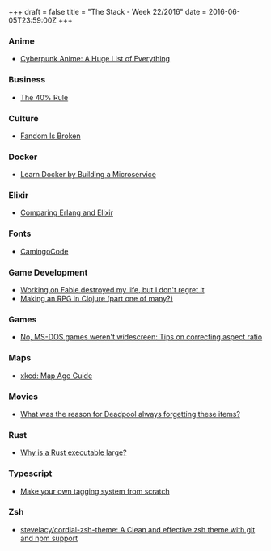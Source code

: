 +++
draft = false
title = "The Stack - Week 22/2016"
date = 2016-06-05T23:59:00Z
+++



### Anime

 - [Cyberpunk Anime: A Huge List of Everything][Cyberpunkanimeahugelistofeverything]

[Cyberpunkanimeahugelistofeverything]: https://exolymph.news/2016/06/04/cyberpunk-anime-comprehensive-list/



### Business

 - [The 40% Rule][The40ruleavc]

[The40ruleavc]: http://avc.com/2015/02/the-40-rule/



### Culture

 - [Fandom Is Broken][Fandomisbrokenbirthmoviesdeath]

[Fandomisbrokenbirthmoviesdeath]: http://birthmoviesdeath.com/2016/05/30/fandom-is-broken



### Docker

 - [Learn Docker by Building a Microservice][Learndockerbybuildingamicroservice]

[Learndockerbybuildingamicroservice]: http://www.dwmkerr.com/learn-docker-by-building-a-microservice/



### Elixir

 - [Comparing Erlang and Elixir][Familytiespart1comparingerlangandelixir]

[Familytiespart1comparingerlangandelixir]: http://daniel-azuma.com/blog/2016/05/07/family-ties-1-comparing-erlang-and-elixir



### Fonts

 - [CamingoCode][Janfrommcamingocode]

[Janfrommcamingocode]: http://www.janfromm.de/typefaces/camingomono/camingocode/



### Game Development

 - [Working on Fable destroyed my life, but I don't regret it][Workingonfabledestroyedmylifebutidontregretitpolygon]
 - [Making an RPG in Clojure (part one of many?)][Briancarpernetmakinganrpginclojurepartoneofmany]

[Workingonfabledestroyedmylifebutidontregretitpolygon]: http://www.polygon.com/2016/6/1/11820966/fable-crunch-microsoft
[Briancarpernetmakinganrpginclojurepartoneofmany]: http://briancarper.net/blog/520.html



### Games

 - [No, MS-DOS games weren't widescreen: Tips on correcting aspect ratio][Gamasutrafelipepepesblognomsdosgameswerentwidescreentipsoncorrectingaspectratio]

[Gamasutrafelipepepesblognomsdosgameswerentwidescreentipsoncorrectingaspectratio]: http://www.gamasutra.com/blogs/FelipePepe/20150423/241730/No_MSDOS_games_werent_widescreen_Tips_on_correcting_aspect_ratio.php



### Maps

 - [xkcd: Map Age Guide][Xkcdmapageguide]

[Xkcdmapageguide]: http://xkcd.com/1688/



### Movies

 - [What was the reason for Deadpool always forgetting these items?][Xmencinematicuniversewhatwasthereasonfordeadpoolalwaysforgettingtheseitemssciencefictionfantasystackexchange]

[Xmencinematicuniversewhatwasthereasonfordeadpoolalwaysforgettingtheseitemssciencefictionfantasystackexchange]: http://scifi.stackexchange.com/questions/129502/what-was-the-reason-for-deadpool-always-forgetting-these-items



### Rust

 - [Why is a Rust executable large?][Rustlogwhyisarustexecutablelarge]

[Rustlogwhyisarustexecutablelarge]: https://lifthrasiir.github.io/rustlog/why-is-a-rust-executable-large.html



### Typescript

 - [Make your own tagging system from scratch][Makeyourowntaggingsystemfromscratchkequc]

[Makeyourowntaggingsystemfromscratchkequc]: http://www.kequc.com/2016/06/03/make-your-own-tagging-system-from-scratch



### Zsh

 - [stevelacy/cordial-zsh-theme: A Clean and effective zsh theme with git and npm support][Githubstevelacycordialzshthemeacleanandeffectivezshthemewithgitandnpmsupport]

[Githubstevelacycordialzshthemeacleanandeffectivezshthemewithgitandnpmsupport]: https://github.com/stevelacy/cordial-zsh-theme



